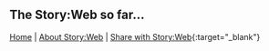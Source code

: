 ## The Story:Web so far...

<div class="flourish-embed flourish-network" data-src="visualisation/4975961"><script src="https://public.flourish.studio/resources/embed.js"></script></div>

[Home](index.html) | [About Story:Web](about.html) | [Share with Story:Web](https://forms.gle/LSFefgYDQeUg5To96){:target="_blank"} 
